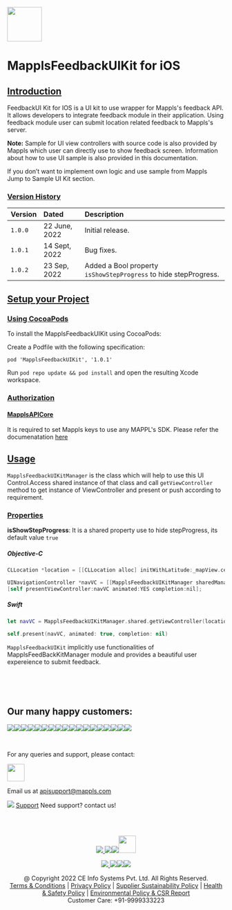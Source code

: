 [<img src="https://about.mappls.com/images/mappls-b-logo.svg" height="80"/> </p>](https://www.mapmyindia.com/api)

# MapplsFeedbackUIKit for iOS

## [Introduction](#Introduction)

FeedbackUI Kit for IOS is a UI kit to use wrapper for Mappls's feedback API. It allows developers to integrate feedback module in their application. Using feedback module user can submit location related feedback to Mappls's server.

**Note:** Sample for UI view controllers with source code is also provided by Mappls which user can directly use to show feedback screen. Information about how to use UI sample is also provided in this documentation.

If you don’t want to implement own logic and use sample from Mappls Jump to Sample UI Kit section.

### [Version History](#Version-History)

| Version | Dated | Description |
| :------ | :---- | :---------- |
| `1.0.0` | 22 June, 2022 | Initial release. |
| `1.0.1` | 14 Sept, 2022 | Bug fixes. |
| `1.0.2` | 23 Sep, 2022 | Added a Bool property `isShowStepProgress` to hide stepProgress.|

## [Setup your Project](#Setup-your-Project)

### [Using CocoaPods](#Using-CocoaPods)

To install the MapplsFeedbackUIKit using CocoaPods:

Create a Podfile with the following specification:

```
pod 'MapplsFeedbackUIKit', '1.0.1'
```

Run `pod repo update && pod install` and open the resulting Xcode workspace.

### [Authorization](#Authorization)

#### [MapplsAPICore](#MapplsAPICore)
It is required to set Mappls keys to use any MAPPL's SDK. Please refer the documenatation [here](MapplsAPICore.md)

## [Usage](#Usage)

`MapplsFeedbackUIKitManager` is the class which will help to use this UI Control.Access shared instance of that class and call `getViewController` method to get instance of ViewController and present or push according to requirement.

### [Properties](#Properties)
**isShowStepProgress**: It is a shared property use to hide stepProgress, its default value `true`

##### Objective-C

```objectivec
CLLocation *location = [[CLLocation alloc] initWithLatitude:_mapView.centerCoordinate.latitude longitude:_mapView.centerCoordinate.longitude];

UINavigationController *navVC = [[MapplsFeedbackUIKitManager sharedManager] getViewControllerWithLocation:location moduleId:ModuleId];
[self presentViewController:navVC animated:YES completion:nil];
```

##### Swift

```swift
let navVC = MapplsFeedbackUIKitManager.shared.getViewController(location: CLLocation(latitude: mapView.centerCoordinate.latitude, longitude: mapView.centerCoordinate.longitude), moduleId: ModuleId)

self.present(navVC, animated: true, completion: nil)
```

`MapplsFeedbackUIKit` implicitly use functionalities of MapplsFeedBackKitManager module and provides a beautiful user expereience to submit feedback.

<br><br><br>

## Our many happy customers:

![](https://www.mapmyindia.com/api/img/logos1/PhonePe.png)![](https://www.mapmyindia.com/api/img/logos1/Arya-Omnitalk.png)![](https://www.mapmyindia.com/api/img/logos1/delhivery.png)![](https://www.mapmyindia.com/api/img/logos1/hdfc.png)![](https://www.mapmyindia.com/api/img/logos1/TVS.png)![](https://www.mapmyindia.com/api/img/logos1/Paytm.png)![](https://www.mapmyindia.com/api/img/logos1/FastTrackz.png)![](https://www.mapmyindia.com/api/img/logos1/ICICI-Pru.png)![](https://www.mapmyindia.com/api/img/logos1/LeanBox.png)![](https://www.mapmyindia.com/api/img/logos1/MFS.png)![](https://www.mapmyindia.com/api/img/logos1/TTSL.png)![](https://www.mapmyindia.com/api/img/logos1/Novire.png)![](https://www.mapmyindia.com/api/img/logos1/OLX.png)![](https://www.mapmyindia.com/api/img/logos1/sun-telematics.png)![](https://www.mapmyindia.com/api/img/logos1/Sensel.png)![](https://www.mapmyindia.com/api/img/logos1/TATA-MOTORS.png)![](https://www.mapmyindia.com/api/img/logos1/Wipro.png)![](https://www.mapmyindia.com/api/img/logos1/Xamarin.png)

<br>

For any queries and support, please contact:

[<img src="https://about.mappls.com/images/mappls-b-logo.svg" height="40"/> </p>](https://about.mappls.com/api/)

Email us at [apisupport@mappls.com](mailto:apisupport@mappls.com)

![](https://www.mapmyindia.com/api/img/icons/support.png)
[Support](https://about.mappls.com/contact/)
Need support? contact us!

<br></br>

[<p align="center"> <img src="https://www.mapmyindia.com/api/img/icons/stack-overflow.png"/> ](https://stackoverflow.com/questions/tagged/mappls-api)[![](https://www.mapmyindia.com/api/img/icons/blog.png)](https://about.mappls.com/blog/)[![](https://www.mapmyindia.com/api/img/icons/gethub.png)](https://github.com/mappls-api)[<img src="https://mmi-api-team.s3.ap-south-1.amazonaws.com/API-Team/npm-logo.one-third%5B1%5D.png" height="40"/> </p>](https://www.npmjs.com/org/mapmyindia) 

[<p align="center"> <img src="https://www.mapmyindia.com/june-newsletter/icon4.png"/> ](https://www.facebook.com/Mapplsofficial)[![](https://www.mapmyindia.com/june-newsletter/icon2.png)](https://twitter.com/mappls)[![](https://www.mapmyindia.com/newsletter/2017/aug/llinkedin.png)](https://www.linkedin.com/company/mappls/)[![](https://www.mapmyindia.com/june-newsletter/icon3.png)](https://www.youtube.com/channel/UCAWvWsh-dZLLeUU7_J9HiOA)

<div align="center">@ Copyright 2022 CE Info Systems Pvt. Ltd. All Rights Reserved.</div>

<div align="center"> <a href="https://about.mappls.com/api/terms-&-conditions">Terms & Conditions</a> | <a href="https://www.mappls.com/about/privacy-policy">Privacy Policy</a> | <a href="https://www.mappls.com/pdf/mappls-sustainability-policy-healt-labour-rules-supplir-sustainability.pdf">Supplier Sustainability Policy</a> | <a href="https://www.mappls.com/pdf/Health-Safety-Management.pdf">Health & Safety Policy</a> | <a href="https://www.mappls.com/pdf/Environment-Sustainability-Policy-CSR-Report.pdf">Environmental Policy & CSR Report</a>

<div align="center">Customer Care: +91-9999333223</div>
